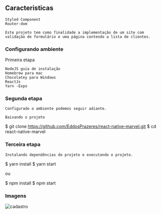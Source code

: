 ## Caracteristicas

    Styled Component
    Router-dom

    Este projeto tem como finalidade a implementação de um site com validação de formulário e uma página contendo a lista de clientes.

### Configurando ambiente
Primeira etapa

    NodeJS guia de instalação
    Homebrew para mac
    Chocolatey para Windows
    ReactJs
    Yarn -Expo

### Segunda etapa

    Configurado o ambiente podemos seguir adiante.

    Baixando o projeto

$ git clone https://github.com/EddosPrazeres/react-native-marvel.git
$ cd react-native-marvel

### Terceira etapa

    Instalando dependências do projeto e executando o projeto.

$ yarn install
$ yarn start

ou

$ npm install
$ npm start

 
 ### Imagens 
 
 ![cadastro](https://user-images.githubusercontent.com/85263053/134434832-6a01260e-059b-4ac1-b6e4-7ff6e532a0f9.png)
